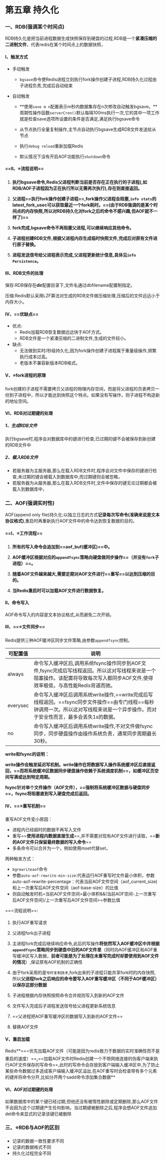 # 第五章 持久化

### 一、RDB(强调某个时间点)

RDB持久化是把当前进程数据生成快照保存到硬盘的过程,RDB是一个**紧凑压缩的二进制文件**，代表redis在某个时间点上的数据快照，

#### Ⅰ、触发方式

* 手动触发

  * `bgsave`命令使Redis进程立刻执行fork操作创建子进程,RDB持久化过程由子进程负责,完成后自动结束

* 自动触发

  * **使用`save m n`配置表示m秒内数据集存在n次修改自动触发bgsave。**周期性操作函数`serverCron()`默认每隔100ms执行一次,它的其中一项工作就是检查save选项所设置的条件是否满足,满足执行bgsave命令

  * 从节点执行全量复制操作,主节点自动执行bgsave生成RDB文件发送给从节点

  * 执行`debug reload`重新加载Redis

  * 默认情况下没有开启AOF功能执行`shutdown`命令


#### ==Ⅱ、⭐流程说明==

1. **执行bgsave命令,Redis父进程判断当前是否存在正在执行的子进程(,如RDB/AOF子进程因为正在执行所以无需再次执行),存在则直接返回。**

2. **父进程==执行fork操作创建子进程==,fork操作父进程会阻塞,`info stats`的latest_fork_usec可以获取最近一个fork耗时。==(由于RDB强调的是某个时间点的内存快照,所以对RDB持久化对fork之后的命令不感兴趣,但AOF就不一样了)==**

3. **fork完成,bgsave命令不再阻塞父进程,可以继续响应其他命令。**

4. **子进程创建RDB文件,根据父进程内存生成临时快照文件,完成后对原有文件进行原子替换。**

5. **进程发送信号给父进程表示完成,父进程更新统计信息,具体见`info Persistence`。**

#### Ⅲ、RDB文件的处理

保存:RDB保存在**dir**配置目录下,文件名通过dbfilename配置制指定。

压缩:Redis默认采用LZF算法对生成的RDB文件做压缩处理,压缩后的文件远远小于内存大小。

#### Ⅳ、==优缺点==

* 优点:
  * Redis加载RDB恢复数据远远快于AOF方式。
  * RDB文件是一个紧凑压缩的二进制文件,生成的文件较小。
* 缺点:
  * 无法做到实时/秒级持久化,因为fork操作创建子进程属于重量级操作,频繁执行成本过高。
  * 老版本不兼容新版本RDB格式。

#### Ⅴ、⭐fork进程的原理

fork创建的子进程不需要拷贝父进程的物理内存空间，而是将父进程的页表拷贝一份到子进程中，所以才能达到快照这个特点。如果没有写操作，则子进程不构造新的地址空间。

#### Ⅵ、RDB对过期键的处理
##### 1、生成RDB文件

执行bgsave时,程序会对数据库中的键进行检查,已过期的键不会被保存到新创建的RDB文件中

##### 2、载入RDB文件

* 若服务器为主服务器,那么在载入RDB文件时,程序会对文件中保存的键进行检查,未过期的键会被载入到数据库中,而过期键则会被忽略，
* 若服务器为从服务器,那么在载入RDB文件时,文件中保存的键无论过期都会被载入到数据库中，

### 二、AOF(强调实时性)

AOF(append only file)持久化:以独立日志的方式**记录每次写命令(准确来说是文本协议格式)**,重启时再重新执行AOF文件中的命令达到恢复数据的目的。

#### ==Ⅰ、⭐工作流程==

1. **所有的写入命令会追加到==aof_buf(缓冲区)==中。**

2. **AOF缓冲区根据对应的`appendfsync`策略向硬盘做同步操作==（并没有`fork`子进程）==。**

3. **随着AOF文件越来越大,需要定期对AOF文件进行==重写==以达到压缩的目的。**

4. **当Redis重启时可以加载AOF文件进行数据恢复。**

#### Ⅱ、命令写入

AOF命令写入的内容是文本协议格式,从而避免二次开销。

#### Ⅲ、==⭐文件同步==

Redis提供三种AOF缓冲区同步文件策略,由参数`appendfsync`控制。

| 可配置值 | 说明                                                         |
| -------- | ------------------------------------------------------------ |
| always   | 命令写入缓冲区后,调用系统fsync操作同步到AOF文件,fsync完成后写线程返回。所以这对写线程来说是一个阻塞操作。该配置将导致每次写入都同步AOF文件,使得效率极低，与高性能Redis背道而驰。 |
| everysec | 命令写入缓冲区后调用系统write操作,==write完成后写线程返回。==fsync同步文件操作==由专门线程==每秒钟调用一次。所以这对写线程来说是一个异步操作。而对于安全性而言，最多会丢失1s的数据。 |
| no       | 命令写入缓冲区后调用系统write操作,不对文件做fsync同步，同步硬盘操作由操作系统负责，通常同步周期最长30秒。 |

**write和fsync的说明：**

**write操作会触发延迟写机制。write操作在将数据写入操作系统缓冲区后直接返回，==而将系统缓冲区数据同步硬盘操作依赖于系统调度机制==，如缓冲区页空间写满或达到特定周期。**

**fsync针对单个文件操作（AOF文件），==强制将系统缓冲区数据与硬盘同步==，fsync将阻塞直到写入硬盘完成后返回。**

#### Ⅳ、==⭐重写机制==

重写AOF文件变小原因：

* 进程内已经超时的数据不再写入文件
* 重写==**使用进程内数据直接生成**==,并不需要对现有AOF文件进行读取，==**新的AOF文件只保留最终数据的写入命令**==
* 多条命令可以合并为一个，例如使用mset代替set，

两种触发方式：

* `bgrewriteaof`命令
* 参数`auto-aof-rewrite-min-size`:代表运行AOF重写时文件最小体积，参数auto-aof-rewrite-percentage：代表当前AOF文件空间（aof_current_size)和上一次重写后AOF文件空间（aof-base-size）的比值
* 则自动触发时机=当前AOF文件空间>最小体积&&(当前AOF空间-上一次重写后AOF文件空间)/上一次重写后AOF文件空间>=参数比值

==⭐流程说明==:

1. 执行AOF重写请求

2. 父进程fork出子进程

3. 主进程fork完成后继续响应命令,此后的写操作**将依然写入AOF缓冲区中并根据`appendfsync`策略同步到硬盘中旧的AOF文件里**（同时向AOF缓冲区和AOF重写缓冲区写入数据，**前者可能是为了处理在未重写完成时却要使用到AOF文件 的情况**）,保证原有AOF机制的正确性

4. 由于fork采用的是`写时复制技术`,fork出来的子进程只能共享fork时的内存快照,所以**父进程fork之后响应的命令要写入AOF重写缓冲区（不同于AOF缓冲区）以保存这部分数据**

5. 子进程根据内存快照按照命令合并规则写入到新的AOF文件

6. 文件写入完成后子进程发送信号给父进程更新系统信息

7. ==父进程把AOF重写缓冲区的数据写入到新的AOF文件==

8. 替换AOF文件

#### Ⅴ、重启加载

Redis**==⭐优先加载AOF文件（可能是因为redis致力于数据的实时准确性而不是重启的速度）==**,**==加载AOF文件时Redis创建一个不带网络连接的伪客户端来执行AOF文件保存的写命令==,此时的写命令会存放到客户端输入缓冲区中,为了防止某些命令数据过多造成客户端输入缓冲区溢出,在AOF重写时会检查带有多个元素的键并将命令分开,比如分开两个sadd命令添加集合数据**

#### Ⅵ、AOF对过期键的处理

如果数据库中的某个键已经过期,但他还没有被惰性删除或定期删除,那么AOF文件不会因为这个过期键产生任何影响，当过期键被删除之后,程序会想AOF文件追加del命令来显式的记录该键已被删除

### 三、⭐RDB与AOF的区别

* 记录的数据一致性要求不同
* 记录的数据格式不同
* 持久化过程完全不同